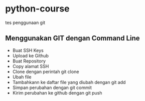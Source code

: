 # python-course
tes penggunaan git


## Menggunakan GIT dengan Command Line
- Buat SSH Keys
- Upload ke Github
- Buat Repository
- Copy alamat SSH
- Clone dengan perintah git clone <alamat ssh>
- Ubah file
- Tambahkann ke daftar file yang diubah dengan git add
- Simpan perubahan dengan git commit
- Kirim perubahan ke github dengan git push

